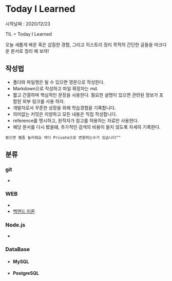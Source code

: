 # Today I Learned
시작날짜 : 2020/12/23

TIL = Today I Learned

오늘 새롭게 배운 혹은 삽질한 경험, 그리고 히스토리 정리 목적의 간단한 글들을 마크다운 문서로 정리 해 보자!

## 작성법  
- 폴더와 파일명은 될 수 있으면 영문으로 작성한다.
- Markdown으로 작성하고 파일 확장자는 md.
- 짧고 간결하며 핵심적인 문장을 사용한다. 필요한 설명이 있으면 관련된 정보가 포함된 외부 링크를 사용 하자.
- 개발자로서 꾸준한 성장을 위해 학습경험을 기록합니다.
- 의미없는 커밋은 지양하고 모든 내용은 직접 작성합니다.
- reference를 명시하고, 원작자가 참고를 허용하는 자료만 사용한다.
- 해당 문서를 다시 봤을떄, 추가적인 검색의 비용이 들지 않도록 자세히 기록한다.

`봤으면 별좀 눌러줘요 싹다 Private으로 변환하는수가 있습니다^^`

## 분류
### git
- 
### WEB
-
- [백엔드 이론](./web/backend-theory.md)
### Node.js
-
### DataBase
- #### MySQL
- #### PostgreSQL 